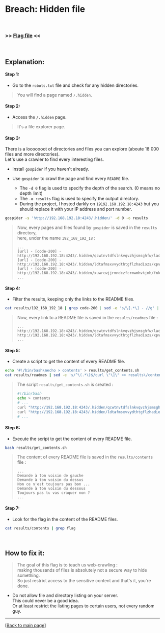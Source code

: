 # Breach: Hidden file


<br>

### >> [Flag file](../flag) <<

<br>


## Explanation:


#### Step 1:

- Go to the `robots.txt` file and check for any hidden directories.

> You will find a page named `/.hidden`.


#### Step 2:

- Access the `/.hidden` page.

> It's a file explorer page.


#### Step 3:

There is a looooooot of directories and files you can explore (aboute 18 000 files and more directories).<br>
Let's use a crawler to find every interesting files.

- Install `gospider` if you haven't already.

- Use `gospider` to crawl the page and find every `README` file.
  - The `-d 0` flag is used to specify the depth of the search. (0 means no depth limit)
  - The `-o results` flag is used to specify the output directory.
  - During the project, I hosted darkly on `19192.168.192.18:4243` but you should replace it with your IP address and port number.
```bash
gospider -s 'http://192.168.192.18:4243/.hidden/' -d 0 -o results
```

> Now, every pages and files found by `gospider` is saved in the `results` directory,<br>
>   here, under the name `192_168_192_18` :
> ```
> ...
> [url] - [code-200] - http://192.168.192.18:4243/.hidden/qcwtnvtdfslnkvqvzhjsmsghfw/lacqgphmpkmzjmaojyqnasjyvj/pupwvwozdhgnvmzdktffjxfiqc/README
> [url] - [code-200] - http://192.168.192.18:4243/.hidden/ldtafmsxvvydthtgflzhadiozs/xpvwxitxurnldvlkeyedmlsson/hrgjwugrgpxlrwntddjeoizipk/README
> [url] - [code-200] - http://192.168.192.18:4243/.hidden/xuwrcwjjrmndczfcrmwmhvkjnh/fnkbjkxzduuctvrzpvpdsllkwm/yivtvgtfhotbwchtwottzwghaa/
> ...
> ```


#### Step 4:

- Filter the results, keeping only the links to the README files.
```bash
cat results/192_168_192_18 | grep code-200 | sed -e 's/\[.*\] - //g' | grep -E '\.hidden/.*/README' > results/readmes
```

> Now, every link to a README file is saved in the `results/readmes` file :
> ```
> ...
> http://192.168.192.18:4243/.hidden/qcwtnvtdfslnkvqvzhjsmsghfw/lacqgphmpkmzjmaojyqnasjyvj/pupwvwozdhgnvmzdktffjxfiqc/README
> http://192.168.192.18:4243/.hidden/ldtafmsxvvydthtgflzhadiozs/xpvwxitxurnldvlkeyedmlsson/hrgjwugrgpxlrwntddjeoizipk/README
> ...
> ```


#### Step 5:

- Create a script to get the content of every README file.
```bash
echo '#!/bin/bash\necho > contents' > results/get_contents.sh
cat results/readmes | sed -e 's/^\(.*\)$/curl \"\1\" >> results\/contents/g' >> results/get_contents.sh
```

> The script `results/get_contents.sh` is created :
> ```bash
> #!/bin/bash
> echo > contents
> # ...
> curl "http://192.168.192.18:4243/.hidden/qcwtnvtdfslnkvqvzhjsmsghfw/lacqgphmpkmzjmaojyqnasjyvj/pupwvwozdhgnvmzdktffjxfiqc/README" >> results/contents
> curl "http://192.168.192.18:4243/.hidden/ldtafmsxvvydthtgflzhadiozs/xpvwxitxurnldvlkeyedmlsson/hrgjwugrgpxlrwntddjeoizipk/README" >> results/contents
> # ...
> ```


#### Step 6:

- Execute the script to get the content of every README file.
```bash
bash results/get_contents.sh
```

> The content of every README file is saved in the `results/contents` file :
> ```
> ...
> Demande à ton voisin de gauche  
> Demande à ton voisin du dessus  
> Non ce n'est toujours pas bon ...
> Demande à ton voisin du dessous 
> Toujours pas tu vas craquer non ?
> ...
> ```


#### Step 7:

- Look for the flag in the content of the README files.
```bash
cat results/contents | grep flag
```


<br>


## How to fix it:

> The goal of this flag is to teach us web-crawling :<br>
> making thousands of files is absolutely not a secure way to hide something.<br>
> So just restrict access to the sensitive content and that's it, you're done.

- Do not allow file and directory listing on your server.<br>
  This could never be a good idea.<br>
  Or at least restrict the listing pages to certain users, not every random guy.


---

[[Back to main page](/#darkly)]
